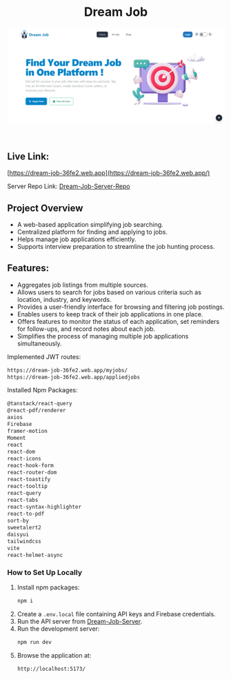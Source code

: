 

<h1 align="center">Dream Job </h1>

<p align="center">
  <img src="public/DreamJobClient.png" alt="Dream Job Client">
</p>
<br>

## Live Link:
[https://dream-job-36fe2.web.app](https://dream-job-36fe2.web.app/)

Server Repo Link: [Dream-Job-Server-Repo](https://github.com/younusFoysal/Dream-Job-Server)

## Project Overview
- A web-based application simplifying job searching.
- Centralized platform for finding and applying to jobs.
- Helps manage job applications efficiently.
- Supports interview preparation to streamline the job hunting process.

## Features: 
* Aggregates job listings from multiple sources.
* Allows users to search for jobs based on various criteria such as location, industry, and keywords.
* Provides a user-friendly interface for browsing and filtering job postings.
* Enables users to keep track of their job applications in one place.
* Offers features to monitor the status of each application, set reminders for follow-ups, and record notes about each job.
* Simplifies the process of managing multiple job applications simultaneously.



Implemented JWT routes:
```
https://dream-job-36fe2.web.app/myjobs/
https://dream-job-36fe2.web.app/appliedjobs
```


Installed Npm Packages:
```
@tanstack/react-query
@react-pdf/renderer
axios
Firebase
framer-motion
Moment
react
react-dom
react-icons
react-hook-form
react-router-dom
react-toastify
react-tooltip
react-query
react-tabs
react-syntax-highlighter
react-to-pdf
sort-by
sweetalert2
daisyui
tailwindcss
vite
react-helmet-async
```

### How to Set Up Locally

1. Install npm packages:
    ```sh
    npm i
    ```
2. Create a `.env.local` file containing API keys and Firebase credentials.
3. Run the API server from [Dream-Job-Server](https://github.com/younusFoysal/Dream-Job-Server).
4. Run the development server:
    ```sh
    npm run dev
    ```
5. Browse the application at:
    ```sh
    http://localhost:5173/
    ```